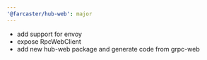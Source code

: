 ```yaml
---
'@farcaster/hub-web': major
---
```


- add support for envoy
- expose RpcWebClient
- add new hub-web package and generate code from grpc-web
